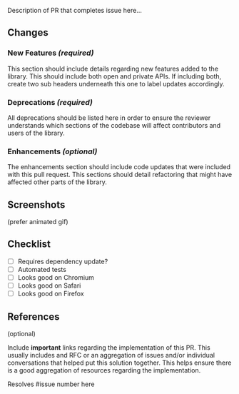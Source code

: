 Description of PR that completes issue here...

## Changes

### New Features *(required)*

This section should include details regarding new features added to the library.
This should include both open and private APIs. If including both, create two
sub headers underneath this one to label updates accordingly.

### Deprecations *(required)*

All deprecations should be listed here in order to ensure the reviewer understands
which sections of the codebase will affect contributors and users of the library.

### Enhancements *(optional)*

The enhancements section should include code updates that were included with this
pull request. This sections should detail refactoring that might have affected
other parts of the library.

## Screenshots

(prefer animated gif)

## Checklist

- [ ] Requires dependency update?
- [ ] Automated tests
- [ ] Looks good on Chromium
- [ ] Looks good on Safari
- [ ] Looks good on Firefox

## References

(optional)

Include __important__ links regarding the implementation of this PR.
This usually includes and RFC or an aggregation of issues and/or individual conversations
that helped put this solution together. This helps ensure there is a good aggregation
of resources regarding the implementation.

Resolves #issue number here
